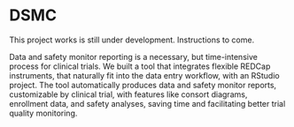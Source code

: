# DSMC

This project works is still under development. Instructions to come. 

Data and safety monitor reporting is a necessary, but time-intensive process for clinical trials. We built a tool that integrates flexible REDCap instruments, that naturally fit into the data entry workflow, with an RStudio project. The tool automatically produces data and safety monitor reports, customizable by clinical trial, with features like consort diagrams, enrollment data, and safety analyses, saving time and facilitating better trial quality monitoring.
